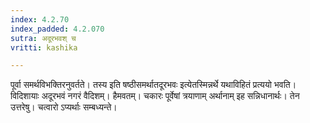 ```yaml
---
index: 4.2.70
index_padded: 4.2.070
sutra: अदूरभवश् च
vritti: kashika

---
```

पूर्वा समर्थविभक्तिरनुवर्तते। तस्य इति षष्ठीसमर्थातदूरभवः इत्येतस्मिन्नर्थे यथाविहितं प्रत्ययो भवति। विदिशायाः अदूरभवं नगरं वैदिशम्। हैमवतम्। चकारः पूर्वेषां त्रयाणाम् अर्थानाम् इह सन्निधानार्थः। तेन उत्तरेषु। चत्वारो ऽप्यर्थाः सम्बध्यन्ते।